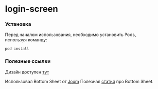 # login-screen

### Установка 
Перед началом использования, необходимо установить Pods, используя команду: 
```zsh
pod install
```

### Полезные ссылки
Дизайн доступен [тут](https://www.figma.com/file/LwdDXpl537DOYkQ6uI4zZv/Login-%26-Register-Mobile-UI-(Community)?type=design&node-id=102%3A2&t=eIw6cbMZz1oH7f9U-1)

Использовал Bottom Sheet от [Joom](https://github.com/joomcode/BottomSheet)
Полезная [статья](https://habr.com/ru/companies/joom/articles/596821/) про Bottom Sheet. 


